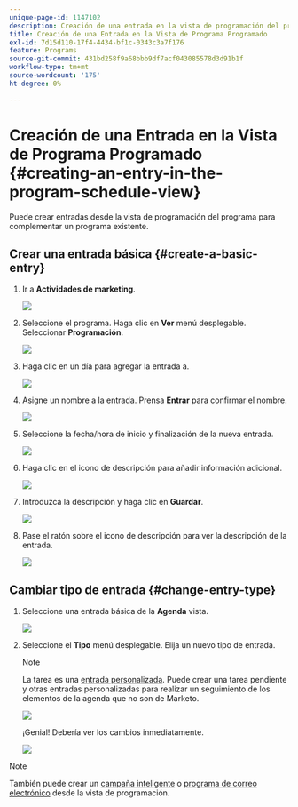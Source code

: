 ```yaml
---
unique-page-id: 1147102
description: Creación de una entrada en la vista de programación del programa - Documentos de Marketo - Documentación del producto
title: Creación de una Entrada en la Vista de Programa Programado
exl-id: 7d15d110-17f4-4434-bf1c-0343c3a7f176
feature: Programs
source-git-commit: 431bd258f9a68bbb9df7acf043085578d3d91b1f
workflow-type: tm+mt
source-wordcount: '175'
ht-degree: 0%

---
```


# Creación de una Entrada en la Vista de Programa Programado {#creating-an-entry-in-the-program-schedule-view}

Puede crear entradas desde la vista de programación del programa para complementar un programa existente.

## Crear una entrada básica {#create-a-basic-entry}

1. Ir a **Actividades de marketing**.

   ![](assets/login-marketing-activities-1.png)

1. Seleccione el programa. Haga clic en **Ver** menú desplegable. Seleccionar **Programación**.

   ![](assets/image2014-9-16-9-3a22-3a7.png)

1. Haga clic en un día para agregar la entrada a.

   ![](assets/image2014-9-16-9-3a22-3a33.png)

1. Asigne un nombre a la entrada. Prensa **Entrar** para confirmar el nombre.

   ![](assets/image2014-9-16-9-3a22-3a59.png)

1. Seleccione la fecha/hora de inicio y finalización de la nueva entrada.

   ![](assets/image2014-9-16-9-3a23-3a39.png)

1. Haga clic en el icono de descripción para añadir información adicional.

   ![](assets/image2014-9-16-9-3a25-3a23.png)

1. Introduzca la descripción y haga clic en **Guardar**.

   ![](assets/image2014-9-16-9-3a25-3a39.png)

1. Pase el ratón sobre el icono de descripción para ver la descripción de la entrada.

   ![](assets/image2014-9-16-9-3a25-3a51.png)

## Cambiar tipo de entrada {#change-entry-type}

1. Seleccione una entrada básica de la **Agenda** vista.

   ![](assets/image2014-9-16-9-3a26-3a5.png)

1. Seleccione el **Tipo** menú desplegable. Elija un nuevo tipo de entrada.

   >[!NOTE]
   >
   >La tarea es una [entrada personalizada](/help/marketo/product-docs/core-marketo-concepts/programs/program-schedule-view/create-custom-entry-types.md). Puede crear una tarea pendiente y otras entradas personalizadas para realizar un seguimiento de los elementos de la agenda que no son de Marketo.

   ![](assets/image2014-9-16-9-3a26-3a36.png)

   ¡Genial! Debería ver los cambios inmediatamente.

   ![](assets/image2014-9-16-9-3a27-3a21.png)

>[!NOTE]
>
> También puede crear un [campaña inteligente](/help/marketo/product-docs/core-marketo-concepts/programs/program-schedule-view/creating-a-batch-smart-campaign-in-the-program-schedule-view.md) o [programa de correo electrónico](/help/marketo/product-docs/core-marketo-concepts/programs/program-schedule-view/creating-a-new-email-program-in-the-schedule-view.md) desde la vista de programación.
